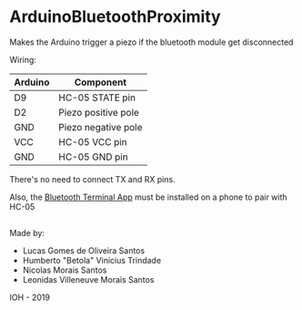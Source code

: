 
# ArduinoBluetoothProximity
Makes the Arduino trigger a piezo if the bluetooth module get disconnected

Wiring:

| Arduino  | Component |
|----------|-----------|
|D9|HC-05 STATE pin|
|D2|Piezo positive pole|
|GND|Piezo negative pole|
|VCC|HC-05 VCC pin|
|GND|HC-05 GND pin|

There's no need to connect TX and RX pins.

Also, the [Bluetooth Terminal App](https://play.google.com/store/apps/details?id=Qwerty.BluetoothTerminal&hl=pt_BR) must be installed on a phone to pair with HC-05
##
Made by:
* Lucas Gomes de Oliveira Santos
* Humberto "Betola" Vinícius Trindade
* Nicolas Morais Santos
* Leonidas Villeneuve Morais Santos

IOH - 2019
